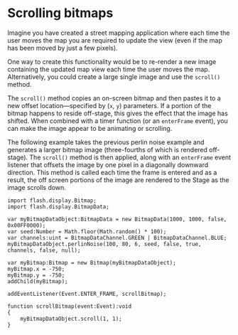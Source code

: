 # Scrolling bitmaps

<div>

Imagine you have created a street mapping application where each time the user
moves the map you are required to update the view (even if the map has been
moved by just a few pixels).

One way to create this functionality would be to re-render a new image
containing the updated map view each time the user moves the map. Alternatively,
you could create a large single image and use the `scroll()` method.

The `scroll()` method copies an on-screen bitmap and then pastes it to a new
offset location—specified by (`x`, `y`) parameters. If a portion of the bitmap
happens to reside off-stage, this gives the effect that the image has shifted.
When combined with a timer function (or an `enterFrame` event), you can make the
image appear to be animating or scrolling.

The following example takes the previous perlin noise example and generates a
larger bitmap image (three-fourths of which is rendered off-stage). The
`scroll()` method is then applied, along with an `enterFrame` event listener
that offsets the image by one pixel in a diagonally downward direction. This
method is called each time the frame is entered and as a result, the off screen
portions of the image are rendered to the Stage as the image scrolls down.

    import flash.display.Bitmap;
    import flash.display.BitmapData;

    var myBitmapDataObject:BitmapData = new BitmapData(1000, 1000, false, 0x00FF0000);
    var seed:Number = Math.floor(Math.random() * 100);
    var channels:uint = BitmapDataChannel.GREEN | BitmapDataChannel.BLUE;
    myBitmapDataObject.perlinNoise(100, 80, 6, seed, false, true, channels, false, null);

    var myBitmap:Bitmap = new Bitmap(myBitmapDataObject);
    myBitmap.x = -750;
    myBitmap.y = -750;
    addChild(myBitmap);

    addEventListener(Event.ENTER_FRAME, scrollBitmap);

    function scrollBitmap(event:Event):void
    {
        myBitmapDataObject.scroll(1, 1);
    }

</div>
